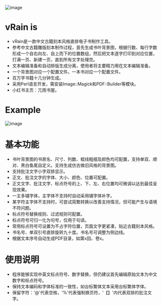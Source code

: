 
![image](https://github.com/shanleiguang/vRain/blob/main/cover.png)

# vRain is  

- vRain是一款中文古籍刻本风格直排电子书制作工具。
- 参考中文古籍雕版刻本制作过程，首先生成书叶背景图，根据行数、每行字数形成一个自右向左、自上而下的位置数组，然后把文本逐字打印到对应位置，打满一页、新建一页，直到所有文字处理完。
- 文本编辑准备和自动排版生成分离，使用者将主要精力用在文本编辑准备。
- 一个背景图对应一个配置文件。一本书对应一个配置文件。
- 百万字书籍十几分钟生成。
- 采用Perl语言开发，需安装Image::Magick和PDF::Builder等模块。
- 小红书主页：兀雨书屋。

# Example

![image](https://github.com/shanleiguang/vRain/blob/main/images/001.png)

# 基本功能  

- 书叶背景图的书房名、尺寸、列数、框线粗细及颜色均可配置，支持单双、顺对、黑白鱼尾自定义。支持生成仿古做旧风格的背景图。
- 支持批注文字小字双排显示。
- 正文、批注文字的字体、大小、颜色、位置可配置。
- 正文文字、批注文字、标点符号的上、下、左、右位置均可微调以达到最佳呈现效果。
- 一主多辅字体，主字体不支持时自动采用辅字体补字。
- 某字符主字体不支持时，可尝试简繁转换以改善支持情况，但可能产生与语境不符问题。
- 标点符号替换规则、过滤规则可配置。
- 标点符号可归一化为句号，仅用于句读。
- 常用标点符号可设置为不占字符位置，页面文字更紧凑，贴近古籍刻本风格。
- 书名号、单双引号直排旋转九十度。书名号可调整为侧边线。
- 根据文本序号自动生成PDF目录，如第x回、卷x。
  
# 使用说明  

- 程序能够实现中英文标点符号、数字替换，但仍建议首先编辑原始文本为中文数字和标点符号。
- 保持文本编码和字体标准的一致性，如台标繁体文本采用台标繁体字体。
- 保留字符：'@'代表空格，'%'代表强制换页符，'【】'内代表双排的批注文字。
